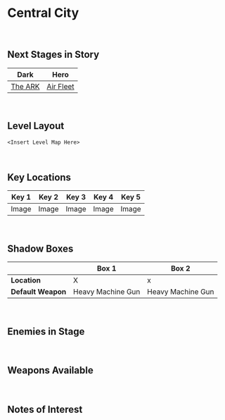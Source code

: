 # Central City

<br />

## Next Stages in Story
|Dark|Hero|
|--|--|
|[The ARK](../TheARK)|[Air Fleet](../AirFleet)|

<br />

## Level Layout
```
<Insert Level Map Here>
```

<br />

## Key Locations
|Key 1|Key 2|Key 3|Key 4|Key 5|
|--|--|--|--|--|
|Image|Image|Image|Image|Image|

<br />

## Shadow Boxes
| |Box 1|Box 2|
|-|-|-|
|__Location__|X|x
|__Default Weapon__|Heavy Machine Gun|Heavy Machine Gun|

<br />

## Enemies in Stage

<br />

## Weapons Available

<br />

## Notes of Interest

<br />